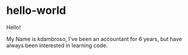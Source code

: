 # hello-world

Hello!

My Name is kdambroso, I've been an accountant for 6 years, but have always been interested in learning code.
